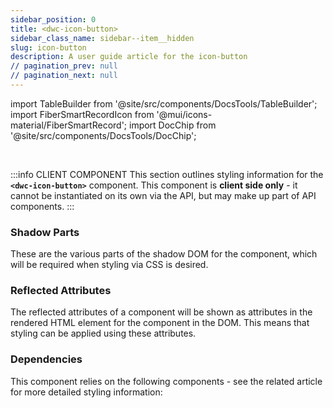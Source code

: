 ```yaml
---
sidebar_position: 0
title: <dwc-icon-button>
sidebar_class_name: sidebar--item__hidden
slug: icon-button
description: A user guide article for the icon-button
// pagination_prev: null
// pagination_next: null
---
```


import TableBuilder from '@site/src/components/DocsTools/TableBuilder';
import FiberSmartRecordIcon from '@mui/icons-material/FiberSmartRecord';
import DocChip from '@site/src/components/DocsTools/DocChip';

<DocChip chip='shadow' />

<br />

:::info CLIENT COMPONENT
This section outlines styling information for the **`<dwc-icon-button>`** component. This component is **client side only** - it cannot be instantiated on its own via the API, but may make up part of API components.
:::

### Shadow Parts
These are the various parts of the shadow DOM for the component, which will be required when styling via CSS is desired.
<TableBuilder tag='dwc-icon-button' table="parts"/>



### Reflected Attributes

  The reflected attributes of a component will be shown as attributes in the rendered HTML element for the component in the DOM. This means that styling can be applied using these attributes.
  
  <TableBuilder tag='dwc-icon-button' table="reflects"/>

### Dependencies

  This component relies on the following components - see the related article for more detailed styling information:
  
  <TableBuilder tag='dwc-icon-button' table="dependencies"/>
